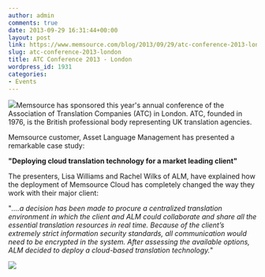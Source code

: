```yaml
---
author: admin
comments: true
date: 2013-09-29 16:31:44+00:00
layout: post
link: https://www.memsource.com/blog/2013/09/29/atc-conference-2013-london/
slug: atc-conference-2013-london
title: ATC Conference 2013 - London
wordpress_id: 1931
categories:
- Events
---
```


![](/wp-content/uploads/2011/09/atc-logo.jpg)Memsource has sponsored this year's annual conference of the Association of Translation Companies (ATC) in London. ATC, founded in 1976, is the British professional body representing UK translation agencies.<!-- more -->



Memsource customer, Asset Language Management has presented a remarkable case study:

**"Deploying cloud translation technology for a market leading client"**

The presenters, Lisa Williams and Rachel Wilks of ALM, have explained how the deployment of Memsource Cloud has completely changed the way they work with their major client:

"_....a decision has been made to procure a centralized translation environment in which the client and ALM could collaborate and share all the essential translation resources in real time. Because of the client’s extremely strict information security standards, all communication would need to be encrypted in the system. After assessing the available options, ALM decided to deploy a cloud-based translation technology._"

[![](/wp-content/uploads/2013/10/presenters1.png)](/wp-content/uploads/2013/10/presenters1.png)
